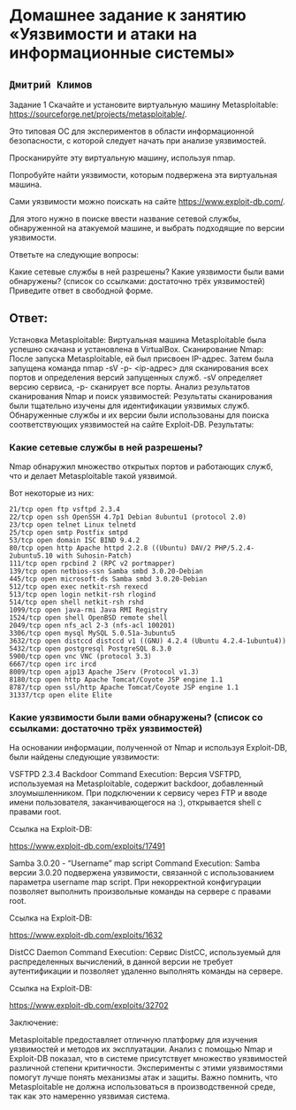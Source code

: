 # Домашнее задание к занятию «Уязвимости и атаки на информационные системы»

## ` Дмитрий Климов `

Задание 1
Скачайте и установите виртуальную машину Metasploitable: https://sourceforge.net/projects/metasploitable/.

Это типовая ОС для экспериментов в области информационной безопасности, с которой следует начать при анализе уязвимостей.

Просканируйте эту виртуальную машину, используя nmap.

Попробуйте найти уязвимости, которым подвержена эта виртуальная машина.

Сами уязвимости можно поискать на сайте https://www.exploit-db.com/.

Для этого нужно в поиске ввести название сетевой службы, обнаруженной на атакуемой машине, и выбрать подходящие по версии уязвимости.

Ответьте на следующие вопросы:

Какие сетевые службы в ней разрешены?
Какие уязвимости были вами обнаружены? (список со ссылками: достаточно трёх уязвимостей)
Приведите ответ в свободной форме.

## Ответ:

Установка Metasploitable: Виртуальная машина Metasploitable была успешно скачана и установлена в VirtualBox.
Сканирование Nmap: После запуска Metasploitable, ей был присвоен IP-адрес. Затем была запущена команда nmap -sV -p- <ip-адрес> для сканирования всех портов и определения версий запущенных служб. -sV определяет версию сервиса, -p- сканирует все порты.
Анализ результатов сканирования Nmap и поиск уязвимостей: Результаты сканирования были тщательно изучены для идентификации уязвимых служб. Обнаруженные службы и их версии были использованы для поиска соответствующих уязвимостей на сайте Exploit-DB.
Результаты:

### Какие сетевые службы в ней разрешены?

Nmap обнаружил множество открытых портов и работающих служб, что и делает Metasploitable такой уязвимой. 

Вот некоторые из них:

```
21/tcp open ftp vsftpd 2.3.4
22/tcp open ssh OpenSSH 4.7p1 Debian 8ubuntu1 (protocol 2.0)
23/tcp open telnet Linux telnetd
25/tcp open smtp Postfix smtpd
53/tcp open domain ISC BIND 9.4.2
80/tcp open http Apache httpd 2.2.8 ((Ubuntu) DAV/2 PHP/5.2.4-2ubuntu5.10 with Suhosin-Patch)
111/tcp open rpcbind 2 (RPC v2 portmapper)
139/tcp open netbios-ssn Samba smbd 3.0.20-Debian
445/tcp open microsoft-ds Samba smbd 3.0.20-Debian
512/tcp open exec netkit-rsh rexecd
513/tcp open login netkit-rsh rlogind
514/tcp open shell netkit-rsh rshd
1099/tcp open java-rmi Java RMI Registry
1524/tcp open shell OpenBSD remote shell
2049/tcp open nfs_acl 2-3 (nfs-acl 100201)
3306/tcp open mysql MySQL 5.0.51a-3ubuntu5
3632/tcp open distccd distccd v1 ((GNU) 4.2.4 (Ubuntu 4.2.4-1ubuntu4))
5432/tcp open postgresql PostgreSQL 8.3.0
5900/tcp open vnc VNC (protocol 3.3)
6667/tcp open irc ircd
8009/tcp open ajp13 Apache JServ (Protocol v1.3)
8180/tcp open http Apache Tomcat/Coyote JSP engine 1.1
8787/tcp open ssl/http Apache Tomcat/Coyote JSP engine 1.1
31337/tcp open elite Elite
```

### Какие уязвимости были вами обнаружены? (список со ссылками: достаточно трёх уязвимостей)

На основании информации, полученной от Nmap и используя Exploit-DB, были найдены следующие уязвимости:

VSFTPD 2.3.4 Backdoor Command Execution: Версия VSFTPD, используемая на Metasploitable, содержит backdoor, добавленный злоумышленником. При подключении к сервису через FTP и вводе имени пользователя, заканчивающегося на :), открывается shell с правами root.

Ссылка на Exploit-DB: 

https://www.exploit-db.com/exploits/17491

Samba 3.0.20 - “Username” map script Command Execution: Samba версии 3.0.20 подвержена уязвимости, связанной с использованием параметра username map script. При некорректной конфигурации позволяет выполнить произвольные команды на сервере с правами root.

Ссылка на Exploit-DB:

https://www.exploit-db.com/exploits/1632

DistCC Daemon Command Execution: Сервис DistCC, используемый для распределенных вычислений, в данной версии не требует аутентификации и позволяет удаленно выполнять команды на сервере.

Ссылка на Exploit-DB: 

https://www.exploit-db.com/exploits/32702

Заключение:

Metasploitable предоставляет отличную платформу для изучения уязвимостей и методов их эксплуатации. Анализ с помощью Nmap и Exploit-DB показал, что в системе присутствует множество уязвимостей различной степени критичности. Эксперименты с этими уязвимостями помогут лучше понять механизмы атак и защиты. Важно помнить, что Metasploitable не должна использоваться в производственной среде, так как это намеренно уязвимая система.
